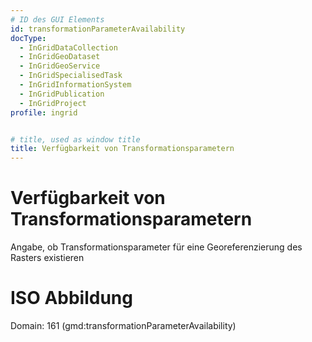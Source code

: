 ```yaml
---
# ID des GUI Elements
id: transformationParameterAvailability
docType:
  - InGridDataCollection
  - InGridGeoDataset
  - InGridGeoService
  - InGridSpecialisedTask
  - InGridInformationSystem
  - InGridPublication
  - InGridProject
profile: ingrid


# title, used as window title
title: Verfügbarkeit von Transformationsparametern
---
```


# Verfügbarkeit von Transformationsparametern

Angabe, ob Transformationsparameter für eine Georeferenzierung des Rasters existieren

# ISO Abbildung

Domain: 161 (gmd:transformationParameterAvailability)
